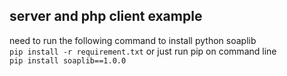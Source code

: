 ## server and php client example
need to run the following command to install python soaplib  
`pip install -r requirement.txt`
or just run pip on command line  
`pip install soaplib==1.0.0`
